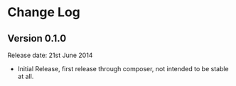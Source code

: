 # Change Log


## Version 0.1.0

Release date: 21st June 2014

- Initial Release, first release through composer, not intended to be stable at all.